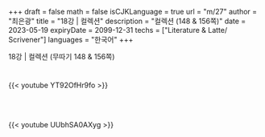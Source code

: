 +++
draft = false
math = false
isCJKLanguage = true
url = "m/27"
author = "최은광"
title = "18강 | 컬렉션"
description = "컬렉션 (148 & 156쪽)"
date = 2023-05-19
expiryDate = 2099-12-31
techs = ["Literature & Latte/ Scrivener"]
languages = "한국어"
+++

18강 | 컬렉션 (무따기 148 & 156쪽)

<!--more--> 

#

{{< youtube YT92OfHr9fo >}}

<br><br>

{{< youtube UUbhSA0AXyg >}}

#